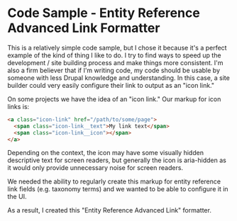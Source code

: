 # Code Sample - Entity Reference Advanced Link Formatter

This is a relatively simple code sample, but I chose it because it's a perfect
example of the kind of thing I like to do. I try to find ways to speed up the
development / site building process and make things more consistent. I'm also a
firm believer that if I'm writing code, my code should be usable by someone with
less Drupal knowledge and understanding. In this case, a site builder could very
easily configure their link to output as an "icon link."

On some projects we have the idea of an "icon link." Our markup for icon links
is:

```HTML
<a class="icon-link" href="/path/to/some/page">
  <span class="icon-link__text">My link text</span>
  <span class="icon-link__icon"></span>
</a>
```

Depending on the context, the icon may have some visually hidden descriptive
text for screen readers, but generally the icon is aria-hidden as it would only
provide unnecessary noise for screen readers.

We needed the ability to regularly create this markup for entity reference link
fields (e.g. taxonomy terms) and we wanted to be able to configure it in the UI.

As a result, I created this "Entity Reference Advanced Link" formatter.
